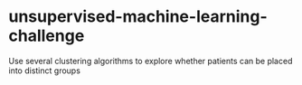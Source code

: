 # unsupervised-machine-learning-challenge
Use several clustering algorithms to explore whether patients can be placed into distinct groups
